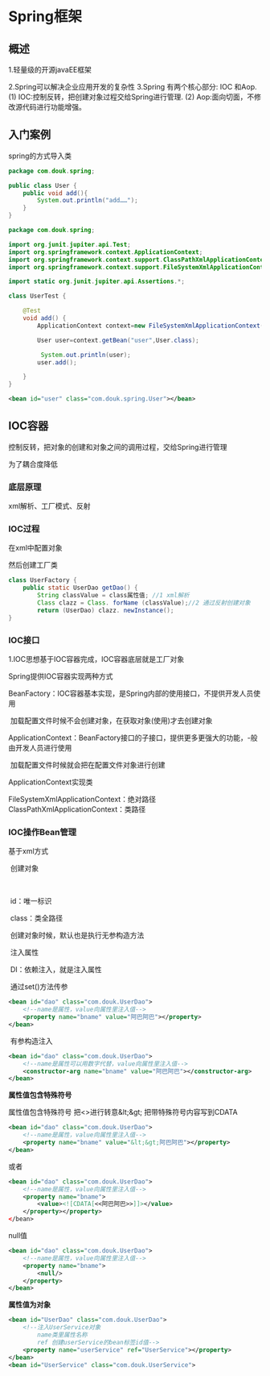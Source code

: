 # Spring框架

## 概述

1.轻量级的开源javaEE框架

2.Spring可以解决企业应用开发的复杂性
3.Spring 有两个核心部分: IOC 和Aop.
	(1) IOC:控制反转，把创建对象过程交给Spring进行管理.
	(2) Aop:面向切面，不修改源代码进行功能增强。

## 入门案例

spring的方式导入类

```java
package com.douk.spring;

public class User {
    public void add(){
        System.out.println("add……");
    }
}

```

```java
package com.douk.spring;

import org.junit.jupiter.api.Test;
import org.springframework.context.ApplicationContext;
import org.springframework.context.support.ClassPathXmlApplicationContext;
import org.springframework.context.support.FileSystemXmlApplicationContext;

import static org.junit.jupiter.api.Assertions.*;

class UserTest {

    @Test
    void add() {
        ApplicationContext context=new FileSystemXmlApplicationContext("D:\\demo\\java\\Spring_demo\\src\\main\\java\\beanl.xml");

        User user=context.getBean("user",User.class);

         System.out.println(user);
        user.add();

    }
}
```

```xml
<bean id="user" class="com.douk.spring.User"></bean>
```

## IOC容器

控制反转，把对象的创建和对象之间的调用过程，交给Spring进行管理

为了耦合度降低

### 底层原理

xml解析、工厂模式、反射

 

### IOC过程

 在xml中配置对象

<bean id="dao" class="com.douk.UserDao"></bean>

然后创建工厂类

```java
class UserFactory {
	public static UserDao getDao() {
		String classValue = class属性值; //1 xml解析
		Class clazz = Class. forName (classValue);//2 通过反射创建对象
		return (UserDao) clazz. newInstance();
}

```



### IOC接口

1.IOC思想基于IOC容器完成，IOC容器底层就是工厂对象

Spring提供IOC容器实现两种方式



BeanFactory：IOC容器基本实现，是Spring内部的使用接口，不提供开发人员使用

​							加载配置文件时候不会创建对象，在获取对象(使用)才去创建对象

ApplicationContext：BeanFactory接口的子接口，提供更多更强大的功能，-般由开发人员进行使用

​										加载配置文件时候就会把在配置文件对象进行创建





ApplicationContext实现类

FileSystemXmlApplicationContext：绝对路径
ClassPathXmlApplicationContext：类路径

### IOC操作Bean管理

基于xml方式

​	创建对象

​		<bean id="dao" class="com.douk.UserDao"></bean>

​		id：唯一标识

​		class：类全路径

​		创建对象时候，默认也是执行无参构造方法

​	注入属性

​		DI：依赖注入，就是注入属性

​			通过set()方法传参

```xml
<bean id="dao" class="com.douk.UserDao">
    <!--name是属性，value向属性里注入值-->
	<property name="bname" value="阿巴阿巴"></property>
</bean>
```

​			有参构造注入

```xml
<bean id="dao" class="com.douk.UserDao">
    <!--name是属性可以用数字代替，value向属性里注入值-->
	<constructor-arg name="bname" value="阿巴阿巴"></constructor-arg>  
</bean>
```

**属性值包含特殊符号**

属性值包含特殊符号
把<>进行转意\&lt;\&gt;
把带特殊符号内容写到CDATA

```xml
<bean id="dao" class="com.douk.UserDao">
    <!--name是属性，value向属性里注入值-->
	<property name="bname" value="&lt;&gt;阿巴阿巴"></property>
</bean>
```

或者

```xml
<bean id="dao" class="com.douk.UserDao">
    <!--name是属性，value向属性里注入值-->
	<property name="bname">
        <value><![CDATA[<<阿巴阿巴>>]]></value>
    </property></property>
</bean>
```

null值

```xml
<bean id="dao" class="com.douk.UserDao">
    <!--name是属性，value向属性里注入值-->
	<property name="bname">
        <null/>
    </property>
</bean>
```

**属性值为对象**

```xml
<bean id="UserDao" class="com.douk.UserDao">
    <!--注入UserService对象
		name类里属性名称
		ref 创建userService的bean标签id值-->
	<property name="userService" ref="UserService"></property>
</bean>
<bean id="UserService" class="com.douk.UserService">
```

